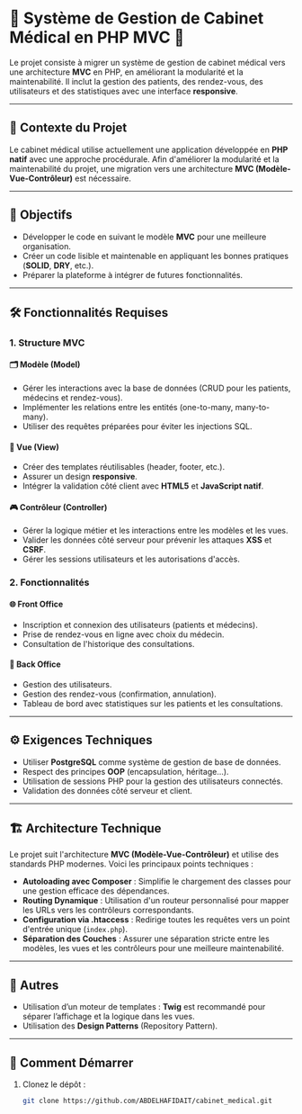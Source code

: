 # 🏥 Système de Gestion de Cabinet Médical en PHP MVC 🚀

Le projet consiste à migrer un système de gestion de cabinet médical vers une architecture **MVC** en PHP, en améliorant la modularité et la maintenabilité. Il inclut la gestion des patients, des rendez-vous, des utilisateurs et des statistiques avec une interface **responsive**.

---

## 📝 Contexte du Projet

Le cabinet médical utilise actuellement une application développée en **PHP natif** avec une approche procédurale. Afin d'améliorer la modularité et la maintenabilité du projet, une migration vers une architecture **MVC (Modèle-Vue-Contrôleur)** est nécessaire.

---

## 🎯 Objectifs

- Développer le code en suivant le modèle **MVC** pour une meilleure organisation.
- Créer un code lisible et maintenable en appliquant les bonnes pratiques (**SOLID**, **DRY**, etc.).
- Préparer la plateforme à intégrer de futures fonctionnalités.

---

## 🛠️ Fonctionnalités Requises

### 1. Structure MVC

#### 🗂️ Modèle (Model)
- Gérer les interactions avec la base de données (CRUD pour les patients, médecins et rendez-vous).
- Implémenter les relations entre les entités (one-to-many, many-to-many).
- Utiliser des requêtes préparées pour éviter les injections SQL.

#### 🎨 Vue (View)
- Créer des templates réutilisables (header, footer, etc.).
- Assurer un design **responsive**.
- Intégrer la validation côté client avec **HTML5** et **JavaScript natif**.

#### 🎮 Contrôleur (Controller)
- Gérer la logique métier et les interactions entre les modèles et les vues.
- Valider les données côté serveur pour prévenir les attaques **XSS** et **CSRF**.
- Gérer les sessions utilisateurs et les autorisations d'accès.

### 2. Fonctionnalités

#### 🌐 Front Office
- Inscription et connexion des utilisateurs (patients et médecins).
- Prise de rendez-vous en ligne avec choix du médecin.
- Consultation de l'historique des consultations.

#### 🔧 Back Office
- Gestion des utilisateurs.
- Gestion des rendez-vous (confirmation, annulation).
- Tableau de bord avec statistiques sur les patients et les consultations.

---

## ⚙️ Exigences Techniques

- Utiliser **PostgreSQL** comme système de gestion de base de données.
- Respect des principes **OOP** (encapsulation, héritage...).
- Utilisation de sessions PHP pour la gestion des utilisateurs connectés.
- Validation des données côté serveur et client.

---

## 🏗️ Architecture Technique

Le projet suit l'architecture **MVC (Modèle-Vue-Contrôleur)** et utilise des standards PHP modernes. Voici les principaux points techniques :

- **Autoloading avec Composer** : Simplifie le chargement des classes pour une gestion efficace des dépendances.
- **Routing Dynamique** : Utilisation d'un routeur personnalisé pour mapper les URLs vers les contrôleurs correspondants.
- **Configuration via .htaccess** : Redirige toutes les requêtes vers un point d'entrée unique (`index.php`).
- **Séparation des Couches** : Assurer une séparation stricte entre les modèles, les vues et les contrôleurs pour une meilleure maintenabilité.

---

## 🔄 Autres

- Utilisation d’un moteur de templates : **Twig** est recommandé pour séparer l’affichage et la logique dans les vues.
- Utilisation des **Design Patterns** (Repository Pattern).

---

## 🚀 Comment Démarrer

1. Clonez le dépôt :
   ```bash
   git clone https://github.com/ABDELHAFIDAIT/cabinet_medical.git